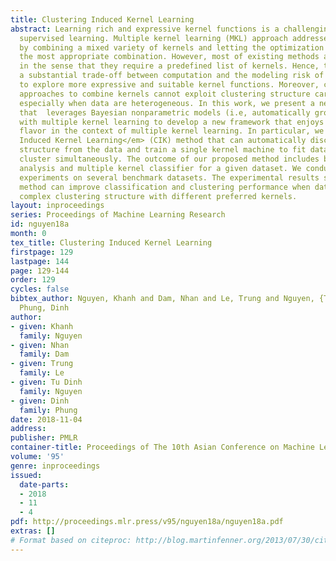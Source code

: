 ```yaml
---
title: Clustering Induced Kernel Learning
abstract: Learning rich and expressive kernel functions is a challenging task in kernel-based
  supervised learning. Multiple kernel learning (MKL) approach addresses this problem
  by combining a mixed variety of kernels and letting the optimization solver choose
  the most appropriate combination. However, most of existing methods are parametric
  in the sense that they require a predefined list of kernels. Hence, there appears
  a substantial trade-off between computation and the modeling risk of not being able
  to explore more expressive and suitable kernel functions. Moreover, current existing
  approaches to combine kernels cannot exploit clustering structure carried in data,
  especially when data are heterogeneous. In this work, we present a new framework
  that  leverages Bayesian nonparametric models (i.e, automatically grow kernel functions)
  with multiple kernel learning to develop a new framework that enjoys the nonparametric
  flavor in the context of multiple kernel learning. In particular, we propose <em>Clustering
  Induced Kernel Learning</em> (CIK) method that can automatically discover clustering
  structure from the data and train a single kernel machine to fit data in each discovered
  cluster simultaneously. The outcome of our proposed method includes both clustering
  analysis and multiple kernel classifier for a given dataset. We conduct extensive
  experiments on several benchmark datasets. The experimental results show that our
  method can improve classification and clustering performance when datasets have
  complex clustering structure with different preferred kernels.
layout: inproceedings
series: Proceedings of Machine Learning Research
id: nguyen18a
month: 0
tex_title: Clustering Induced Kernel Learning
firstpage: 129
lastpage: 144
page: 129-144
order: 129
cycles: false
bibtex_author: Nguyen, Khanh and Dam, Nhan and Le, Trung and Nguyen, {Tu Dinh} and
  Phung, Dinh
author:
- given: Khanh
  family: Nguyen
- given: Nhan
  family: Dam
- given: Trung
  family: Le
- given: Tu Dinh
  family: Nguyen
- given: Dinh
  family: Phung
date: 2018-11-04
address: 
publisher: PMLR
container-title: Proceedings of The 10th Asian Conference on Machine Learning
volume: '95'
genre: inproceedings
issued:
  date-parts:
  - 2018
  - 11
  - 4
pdf: http://proceedings.mlr.press/v95/nguyen18a/nguyen18a.pdf
extras: []
# Format based on citeproc: http://blog.martinfenner.org/2013/07/30/citeproc-yaml-for-bibliographies/
---
```

